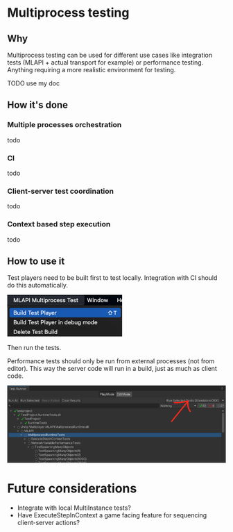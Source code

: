 # Multiprocess testing

## Why
Multiprocess testing can be used for different use cases like integration tests (MLAPI + actual transport for example) or performance testing. Anything requiring a more realistic environment for testing.

TODO use my doc

## How it's done
### Multiple processes orchestration
todo
### CI
todo
### Client-server test coordination
todo
### Context based step execution
todo

## How to use it
Test players need to be built first to test locally. Integration with CI should do this automatically.

![](readme-ressources/Building-Player.png)

Then run the tests.

Performance tests should only be run from external processes (not from editor). This way the server code will run in a build, just as much as client code.

![](readme-ressources/Multiprocess.png)


# Future considerations
- Integrate with local MultiInstance tests?
- Have ExecuteStepInContext a game facing feature for sequencing client-server actions?
